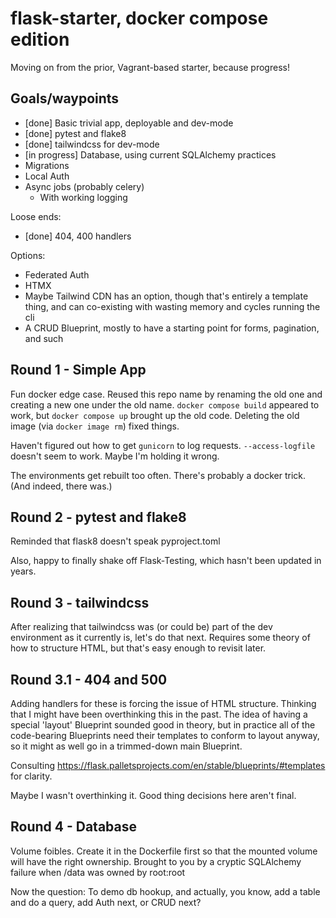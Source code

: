 # flask-starter, docker compose edition

Moving on from the prior, Vagrant-based starter, because progress!

## Goals/waypoints

  * [done] Basic trivial app, deployable and dev-mode
  * [done] pytest and flake8
  * [done] tailwindcss for dev-mode
  * [in progress] Database, using current SQLAlchemy practices
  * Migrations
  * Local Auth
  * Async jobs (probably celery)
    * With working logging

Loose ends:

  * [done] 404, 400 handlers

Options:

  * Federated Auth
  * HTMX
  * Maybe Tailwind CDN has an option, though that's entirely a
    template thing, and can co-existing with wasting memory and
    cycles running the cli
  * A CRUD Blueprint, mostly to have a starting point for forms,
    pagination, and such

## Round 1 - Simple App

Fun docker edge case. Reused this repo name by renaming the old one and
creating a new one under the old name. `docker compose build` appeared
to work, but `docker compose up` brought up the old code. Deleting the
old image (via `docker image rm`) fixed things.

Haven't figured out how to get `gunicorn` to log requests. `--access-logfile`
doesn't seem to work. Maybe I'm holding it wrong.

The environments get rebuilt too often. There's probably a docker trick.
(And indeed, there was.)

## Round 2 - pytest and flake8

Reminded that flask8 doesn't speak pyproject.toml

Also, happy to finally shake off Flask-Testing, which hasn't been updated
in years.

## Round 3 - tailwindcss

After realizing that tailwindcss was (or could be) part of the dev environment
as it currently is, let's do that next. Requires some theory of how to structure
HTML, but that's easy enough to revisit later.

## Round 3.1 - 404 and 500

Adding handlers for these is forcing the issue of HTML structure.
Thinking that I might have been overthinking this in the past.
The idea of having a special 'layout' Blueprint sounded good
in theory, but in practice all of the code-bearing Blueprints
need their templates to conform to layout anyway, so it might
as well go in a trimmed-down main Blueprint.

Consulting https://flask.palletsprojects.com/en/stable/blueprints/#templates for clarity.

Maybe I wasn't overthinking it. Good thing decisions here aren't final.

## Round 4 - Database

Volume foibles. Create it in the Dockerfile first so that the mounted
volume will have the right ownership. Brought to you by a cryptic
SQLAlchemy failure when /data was owned by root:root

Now the question: To demo db hookup, and actually, you know, add a
table and do a query, add Auth next, or CRUD next?
